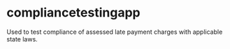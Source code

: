 compliancetestingapp
====================

Used to test compliance of assessed late payment charges with applicable state laws.
